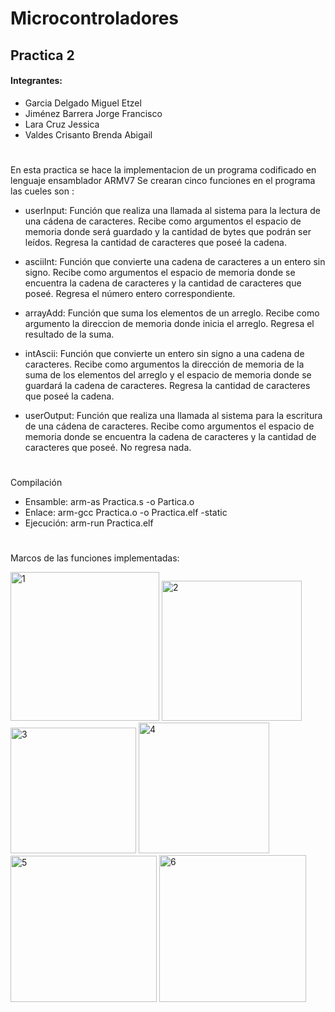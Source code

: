 # Microcontroladores
## **Practica 2**
#### Integrantes:
- Garcia Delgado Miguel Etzel
- Jiménez Barrera Jorge Francisco
- Lara Cruz Jessica 
- Valdes Crisanto Brenda Abigail
#

En esta practica se hace la implementacion de un programa codificado en lenguaje ensamblador ARMV7
Se crearan cinco funciones en  el programa las cueles son :

* userInput: Función que realiza una llamada al sistema para la lectura de una cádena de caracteres. Recibe como argumentos el espacio de memoria donde será guardado y la cantidad de bytes que podrán ser leídos. Regresa la cantidad de caracteres que poseé la cadena.

* asciiInt: Función que convierte una cadena de caracteres a un entero sin signo. Recibe como argumentos el espacio de memoria donde se encuentra la cadena de caracteres y la cantidad de caracteres que poseé. Regresa el número entero correspondiente.

* arrayAdd: Función que suma los elementos de un arreglo. Recibe como argumento la direccion de memoria donde inicia el arreglo. Regresa el resultado de la suma.

* intAscii: Función que convierte un entero sin signo a una cadena de caracteres. Recibe como argumentos la dirección de memoria de la suma de los elementos del arreglo y el espacio de memoria donde se guardará la cadena de caracteres. Regresa la cantidad de caracteres que poseé la cadena.

* userOutput: Función que realiza una llamada al sistema para la escritura de una cádena de caracteres. Recibe como argumentos el espacio de memoria donde se encuentra la cadena de caracteres y la cantidad de caracteres que poseé. No regresa nada.

#
Compilación
*  Ensamble:  arm-as Practica.s -o Partica.o
*  Enlace: arm-gcc Practica.o -o Practica.elf -static 
*  Ejecución: arm-run Practica.elf 

#
Marcos de las funciones implementadas:

<img width="238" alt="1" src="https://user-images.githubusercontent.com/109320578/224905897-cc3a08e6-b606-479f-af88-c833f3e59f07.png">

<img width="224" alt="2" src="https://user-images.githubusercontent.com/109320578/224905926-9b31c5ac-cb04-49a4-a269-fc9d84927338.png">

<img width="201" alt="3" src="https://user-images.githubusercontent.com/109320578/224905959-a4e4da01-0a7d-46a8-8d5c-8c16a9f81835.png">

<img width="209" alt="4" src="https://user-images.githubusercontent.com/109320578/224905969-e2a683b8-35bf-4f45-bdd5-45609c31d021.png">

<img width="234" alt="5" src="https://user-images.githubusercontent.com/109320578/224905992-72f69deb-949d-426a-99d3-6c4e182d34ed.png">

<img width="235" alt="6" src="https://user-images.githubusercontent.com/109320578/224906008-fbe61af9-6a50-431a-8ce1-a412c83dd193.png">



